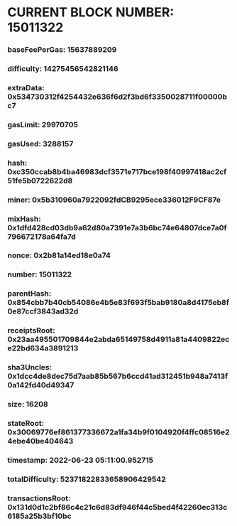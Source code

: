 # CURRENT BLOCK NUMBER: 15011322

### baseFeePerGas: 15637889209
### difficulty: 14275456542821146
### extraData: 0x534730312f4254432e636f6d2f3bd6f3350028711f00000bc7
### gasLimit: 29970705
### gasUsed: 3288157
### hash: 0xc350ccab8b4ba46983dcf3571e717bce198f40997418ac2cf51fe5b0722622d8
### miner: 0x5b310960a7922092fdCB9295ece336012F9CF87e
### mixHash: 0x1dfd428cd03db9a62d80a7391e7a3b6bc74e64807dce7a0f796672178a64fa7d
### nonce: 0x2b81a14ed18e0a74
### number: 15011322
### parentHash: 0x854cbb7b40cb54086e4b5e83f693f5bab9180a8d4175eb8f0e87ccf3843ad32d
### receiptsRoot: 0x23aa495501709844e2abda65149758d4911a81a4409822ece22bd634a3891213
### sha3Uncles: 0x1dcc4de8dec75d7aab85b567b6ccd41ad312451b948a7413f0a142fd40d49347
### size: 16208
### stateRoot: 0x30069776ef861377336672a1fa34b9f0104920f4ffc08516e24ebe40be404643
### timestamp: 2022-06-23 05:11:00.952715
### totalDifficulty: 52371822833658906429542
### transactionsRoot: 0x131d0d1c2bf86c4c21c6d83df946f44c5bed4f42260ec313c6185a25b3bf10bc
